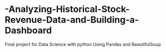 # -Analyzing-Historical-Stock-Revenue-Data-and-Building-a-Dashboard
Final project for Data Science with python Using Pandas and BeautifulSoup
